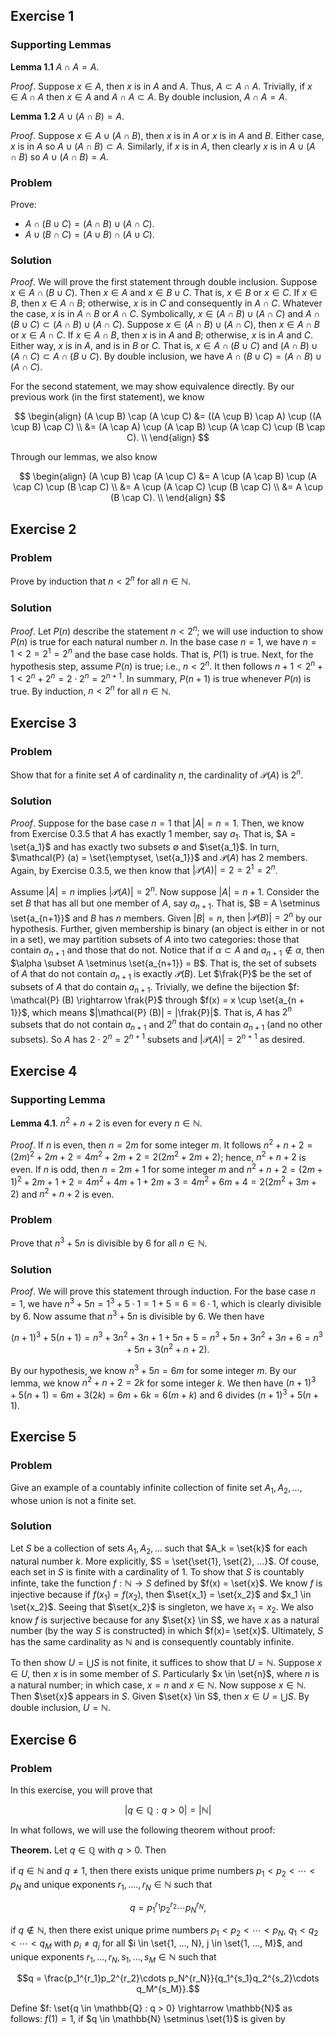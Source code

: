 ## Exercise 1

### Supporting Lemmas

**Lemma 1.1** $A \cap A = A$.

*Proof*. Suppose $x \in A$, then $x$ is in $A$ and $A$. Thus, $A \subset A \cap A$. Trivially, if $x \in A \cap A$ then $x \in A$ and $A \cap A \subset A$. By double inclusion, $A \cap A = A$.

**Lemma 1.2** $A \cup (A \cap B) = A$.

*Proof*. Suppose $x \in A \cup (A \cap B)$, then $x$ is in $A$ or $x$ is in $A$ and $B$. Either case, $x$ is in $A$ so $A \cup (A \cap B) \subset A$. Similarly, if $x$ is in $A$, then clearly $x$ is in $A \cup (A \cap B)$ so $A \cup (A \cap B) = A$.

### Problem
Prove:

  - $A \cap (B \cup C) = (A \cap B) \cup (A \cap C)$.
  - $A \cup (B \cap C) = (A \cup B) \cap (A \cup C)$.

### Solution

*Proof*. We will prove the first statement through double inclusion. Suppose $x \in A \cap (B \cup C)$. Then $x\in A$ and $x \in B \cup C$. That is, $x \in B$ or $x \in C$. If $x \in B$, then $x \in A \cap B$; otherwise, $x$ is in $C$ and consequently in $A \cap C$. Whatever the case, $x$ is in $A \cap B$ or $A \cap C$. Symbolically, $x \in (A \cap B) \cup (A \cap C)$ and $A \cap (B \cup C) \subset (A \cap B) \cup (A \cap C)$. Suppose $x \in (A \cap B) \cup (A \cap C)$, then $x \in A \cap B$ or $x \in A \cap C$. If $x \in A \cap B$, then $x$ is in $A$ and $B$; otherwise, $x$ is in $A$ and $C$. Either way, $x$ is in $A$, and is in $B$ or $C$. That is, $x \in A \cap (B \cup C)$ and $(A \cap B) \cup (A \cap C) \subset A \cap (B \cup C)$. By double inclusion, we have $A \cap (B \cup C) = (A \cap B) \cup (A \cap C)$.

For the second statement, we may show equivalence directly. By our previous work (in the first statement), we know 

$$
\begin{align}
(A \cup B) \cap (A \cup C) &= ((A \cup B) \cap A) \cup ((A \cup B) \cap C) \\
                           &= (A \cap A) \cup (A \cap B) \cup (A \cap C) \cup (B \cap C). \\
\end{align}
$$

Through our lemmas, we also know

$$
\begin{align}
(A \cup B) \cap (A \cup C) &= A \cup (A \cap B) \cup (A \cap C) \cup (B \cap C) \\
                           &= A \cup (A \cap C) \cup (B \cap C) \\
                           &= A \cup (B \cap C). \\
\end{align}
$$

## Exercise 2

### Problem

Prove by induction that $n < 2^n$ for all $n \in \mathbb{N}$.

### Solution

*Proof*. Let $P(n)$ describe the statement $n < 2^n$; we will use induction to show $P(n)$ is true for each natural number $n$. In the base case $n = 1$, we have $n = 1 < 2 = 2^1 = 2^n$ and the base case holds. That is, $P(1)$ is true. Next, for the hypothesis step, assume $P(n)$ is true; i.e., $n < 2^n$. It then follows $n + 1 < 2^n + 1 < 2^n + 2^n = 2\cdot 2^n = 2^{n+1}$. In summary, $P(n+1)$ is true whenever $P(n)$ is true. By induction, $n < 2^n$ for all $n \in \mathbb{N}$.

## Exercise 3

### Problem

Show that for a finite set $A$ of cardinality $n$, the cardinality of $\mathcal{P} (A)$ is $2^n$.

### Solution

*Proof*. Suppose for the base case $n = 1$ that $|A| = n = 1$. Then, we know from Exercise 0.3.5 that $A$ has exactly $1$ member, say $a_1$. That is, $A = \set{a_1}$ and has exactly two subsets $\emptyset$ and $\set{a_1}$. In turn, $\mathcal{P} (a) = \set{\emptyset, \set{a_1}}$ and $\mathcal{P} (A)$ has $2$ members. Again, by Exercise 0.3.5, we then know that $|\mathcal{P} (A)| = 2 = 2^1 = 2^n$.

Assume $|A| = n$ implies  $|\mathcal{P} (A)| = 2^n$. Now suppose $|A| = n + 1$. Consider the set $B$ that has all but one member of $A$, say $a_{n+1}$. That is, $B = A \setminus \set{a_{n+1}}$ and $B$ has $n$ members. Given $|B| = n$, then $|\mathcal{P} (B)| = 2^n$ by our hypothesis. Further, given membership is binary (an object is either in or not in a set), we may partition subsets of $A$ into two categories: those that contain $a_{n + 1}$ and those that do not. Notice that if $\alpha \subset A$ and $a_{n+1} \notin \alpha$, then $\alpha \subset A \setminus \set{a_{n+1}} = B$. That is, the set of subsets of $A$ that do not contain $a_{n+1}$ is exactly $\mathcal{P} (B)$. Let $\frak{P}$ be the set of subsets of $A$ that do contain $a_{n + 1}$. Trivially, we define the bijection $f: \mathcal{P} (B) \rightarrow \frak{P}$ through $f(x) = x \cup \set{a_{n + 1}}$, which means $|\mathcal{P} (B)| = |\frak{P}|$. That is, $A$ has $2^n$ subsets that do not contain $a_{n+1}$ and $2^n$ that do contain $a_{n + 1}$ (and no other subsets). So $A$ has $2 \cdot 2^n = 2^{n + 1}$ subsets and $|\mathcal{P} (A)| = 2^{n + 1}$ as desired.

## Exercise 4

### Supporting Lemma

**Lemma 4.1**. $n^2 + n + 2$ is even for every $n \in \mathbb{N}$.

*Proof*. If $n$ is even, then $n = 2m$ for some integer $m$. It follows $n^2 + n + 2 = (2m)^2 + 2m + 2 = 4m^2 + 2m + 2 = 2(2m^2 + 2m + 2)$; hence, $n^2 + n + 2$ is even. If $n$ is odd, then $n = 2m + 1$ for some integer $m$ and $n^2 + n + 2 = (2m + 1)^2 + 2m + 1 + 2 = 4m^2 + 4m + 1 + 2m + 3 = 4m^2 + 6m + 4 = 2(2m^2 + 3m +2)$ and $n^2 + n + 2$ is even.

### Problem

Prove that $n^3 + 5n$ is divisible by 6 for all $n \in \mathbb{N}$.

### Solution

*Proof*. We will prove this statement through induction. For the base case $n = 1$, we have $n^3 + 5n = 1^3 + 5 \cdot 1 = 1 + 5 = 6 = 6 \cdot 1$, which is clearly divisible by $6$. Now assume that $n^3 + 5n$ is divisible by $6$. We then have

$$(n+1)^3 +5(n + 1) = n^3 + 3n^2 + 3n + 1 + 5n + 5 = n^3 + 5n + 3n^2 + 3n + 6 = n^3 + 5n + 3(n^2 + n + 2).$$

By our hypothesis, we know $n^3 + 5n = 6m$ for some integer $m$. By our lemma, we know $n^2 + n + 2 = 2k$ for some integer $k$. We then have $(n+1)^3 +5(n + 1) = 6m + 3(2k) = 6m + 6k = 6(m + k)$ and $6$ divides $(n+1)^3 +5(n + 1)$.

## Exercise 5

### Problem

Give an example of a countably infinite collection of finite set $A_1, A_2, ...$, whose union is not a finite set.

### Solution

Let $S$ be a collection of sets $A_1, A_2, ...$ such that $A_k = \set{k}$ for each natural number $k$. More explicitly, $S = \set{\set{1}, \set{2}, ...}$. Of couse, each set in $S$ is finite with a cardinality of $1$. To show that $S$ is countably infinte, take the function $f: \mathbb{N} \rightarrow S$ defined by $f(x) = \set{x}$. We know $f$ is injective because if $f(x_1) = f(x_2)$, then $\set{x_1} = \set{x_2}$ and $x_1 \in \set{x_2}$. Seeing that $\set{x_2}$ is singleton, we have $x_1 = x_2$. We also know $f$ is surjective because for any $\set{x} \in S$, we have $x$ as a natural number (by the way $S$ is constructed) in which $f(x)= \set{x}$. Ultimately, $S$ has the same cardinality as $\mathbb{N}$ and is consequently countably infinite.

To then show $U = \bigcup S$ is not finite, it suffices to show that $U = \mathbb{N}$. Suppose $x \in U$, then $x$ is in some member of $S$. Particularly $x \in \set{n}$, where $n$ is a natural number; in which case, $x = n$ and $x \in \mathbb{N}$. Now suppose $x \in \mathbb{N}$. Then $\set{x}$ appears in $S$. Given $\set{x} \in S$, then $x \in U = \bigcup S$. By double inclusion, $U = \mathbb{N}$.

## Exercise 6

### Problem

In this exercise, you will prove that

$$|{q ∈ \mathbb{Q} : q > 0}| = |\mathbb{N}|$$

In what follows, we will use the following theorem without proof:

**Theorem.** Let $q \in \mathbb{Q}$ with $q > 0$. Then

if $q\in \mathbb{N}$ and $q \ne 1$, then there exists unique prime numbers $p_1 < p_2 < \cdots < p_N$ and unique exponents $r_1, ...., r_N \in \mathbb{N}$ such that

$$q = p_1^{r_1}p_2^{r_2}\cdots p_N^{r_N},$$

if $q \notin \mathbb{N}$, then there exist unique prime numbers $p_1 < p_2 < \cdots < p_N$, $q_1 < q_2 < \cdots < q_M$ with $p_i \ne q_j$ for all $i \in \set{1, ..., N}, j \in \set{1, ..., M}$, and unique exponents $r_1, ..., r_N, s_1, ..., s_M \in \mathbb{N}$ such that

$$q = \frac{p_1^{r_1}p_2^{r_2}\cdots p_N^{r_N}}{q_1^{s_1}q_2^{s_2}\cdots q_M^{s_M}}.$$

Define $f: \set{q \in \mathbb{Q} : q > 0} \rightarrow \mathbb{N}$ as follows: $f(1) = 1$, if $q \in \mathbb{N} \setminus \set{1}$ is given by 


